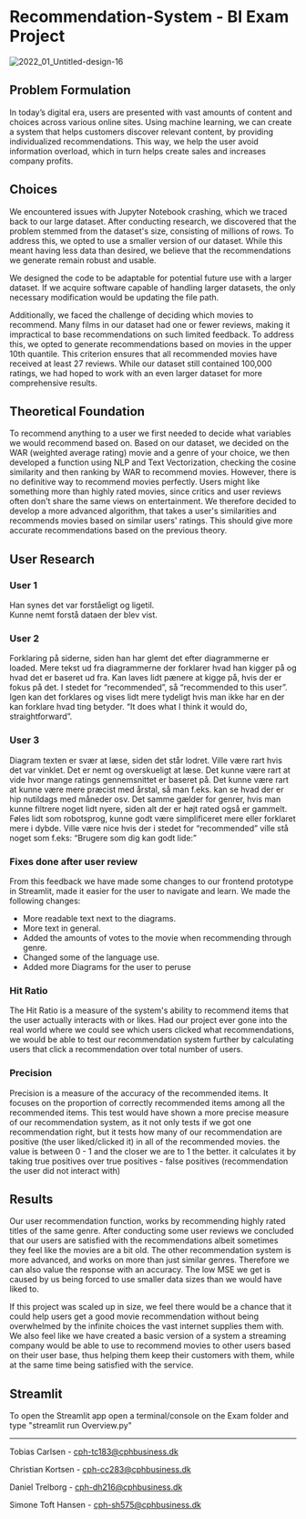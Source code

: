 # Recommendation-System - BI Exam Project 

![2022_01_Untitled-design-16](https://github.com/Toebzy/Recommendation-System/assets/113095884/6880aebb-c750-4aaa-b0e3-d16b21d94ce4)

## Problem Formulation

In today’s digital era, users are presented with vast amounts of content and choices across various online sites. Using machine learning, we can create a system that helps customers discover relevant content, by providing individualized recommendations. This way, we help the user avoid information overload, which in turn helps create sales and increases company profits.

## Choices 
We encountered issues with Jupyter Notebook crashing, which we traced back to our large dataset. After conducting research, we discovered that the problem stemmed from the dataset's size, consisting of millions of rows. To address this, we opted to use a smaller version of our dataset. While this meant having less data than desired, we believe that the recommendations we generate remain robust and usable.  

We designed the code to be adaptable for potential future use with a larger dataset. If we acquire software capable of handling larger datasets, the only necessary modification would be updating the file path.  

Additionally, we faced the challenge of deciding which movies to recommend. Many films in our dataset had one or fewer reviews, making it impractical to base recommendations on such limited feedback. To address this, we opted to generate recommendations based on movies in the upper 10th quantile. This criterion ensures that all recommended movies have received at least 27 reviews. While our dataset still contained 100,000 ratings, we had hoped to work with an even larger dataset for more comprehensive results.  

## Theoretical Foundation
To recommend anything to a user we first needed to decide what variables we would recommend based on. Based on our dataset, we decided on the WAR (weighted average rating) movie and a genre of your choice, we then developed a function using NLP and Text Vectorization, checking the cosine similarity and then ranking by WAR to recommend movies. 
However, there is no definitive way to recommend movies perfectly. Users might like something more than highly rated movies, since critics and user reviews often don't share the same views on entertainment. 
We therefore decided to develop a more advanced algorithm, that takes a user's similarities and recommends movies based on similar users' ratings. This should give more accurate recommendations based on the previous theory. 

## User Research
### User 1
Han synes det var forståeligt og ligetil.  
Kunne nemt forstå dataen der blev vist.

### User 2
Forklaring på siderne, siden han har glemt det efter diagrammerne er loaded. Mere tekst ud fra diagrammerne der forklarer hvad han kigger på og hvad det er baseret ud fra. 
Kan laves lidt pænere at kigge på, hvis der er fokus på det.
I stedet for “recommended”, så “recommended to this user”. Igen kan det forklares og vises lidt mere tydeligt hvis man ikke har en der kan forklare hvad ting betyder. 
“It does what I think it would do, straightforward”.

### User 3
Diagram texten er svær at læse, siden det står lodret. Ville være rart hvis det var vinklet. 
Det er nemt og overskueligt at læse. Det kunne være rart at vide hvor mange ratings gennemsnittet er baseret på. Det kunne være rart at kunne være mere præcist med årstal, så man f.eks. kan se hvad der er hip nutildags med måneder osv. 
Det samme gælder for genrer, hvis man kunne filtrere noget lidt nyere, siden alt der er højt rated også er gammelt. 
Føles lidt som robotsprog, kunne godt være simplificeret mere eller forklaret mere i dybde. 
Ville være nice hvis der i stedet for “recommended” ville stå noget som f.eks: “Brugere som dig kan godt lide:” 

### Fixes done after user review 
From this feedback we have made some changes to our frontend prototype in Streamlit, made it easier for the user to navigate and learn. We made the following changes:  
- More readable text next to the diagrams.  
- More text in general.  
- Added the amounts of votes to the movie when recommending through genre.
- Changed some of the language use.
- Added more Diagrams for the user to peruse

### Hit Ratio  
The Hit Ratio is a measure of the system's ability to recommend items that the user actually interacts with or likes. Had our project ever gone into the real world where we could see which users clicked what recommendations, we would be able to test our recommendation system further by calculating users that click a recommendation over total number of users.

### Precision  
Precision is a measure of the accuracy of the recommended items. It focuses on the proportion of correctly recommended items among all the recommended items. This test would have shown a more precise measure of our recommendation system, as it not only tests if we got one recommendation right, but it tests how many of our recommendation are positive (the user liked/clicked it) in all of the recommended movies. the value is between 0 - 1 and the closer we are to 1 the better. it calculates it by taking true positives over true positives - false positives (recommendation the user did not interact with)

## Results
Our user recommendation function, works by recommending highly rated titles of the same genre. After conducting some user reviews we concluded that our users are satisfied with the recommendations albeit sometimes they feel like the movies are a bit old. 
The other recommendation system is more advanced, and works on more than just similar genres. Therefore we can also value the response with an accuracy. The low MSE we get is caused by us being forced to use smaller data sizes than we would have liked to. 

If this project was scaled up in size, we feel there would be a chance that it could help users get a good movie recommendation without being overwhelmed by the infinite choices the vast internet supplies them with. We also feel like we have created a basic version of a system a streaming company would be able to use to recommend movies to other users based on their user base, thus helping them keep their customers with them, while at the same time being satisfied with the service.  

## Streamlit
To open the Streamlit app open a terminal/console on the Exam folder and type "streamlit run Overview.py"

---

Tobias Carlsen - cph-tc183@cphbusiness.dk

Christian Kortsen - cph-cc283@cphbusiness.dk

Daniel Trelborg - cph-dh216@cphbusiness.dk

Simone Toft Hansen - cph-sh575@cphbusiness.dk
